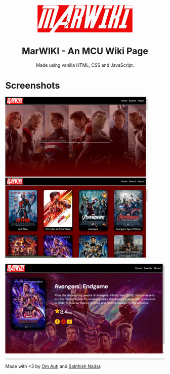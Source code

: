 <div align="center">
  <img src="https://github.com/hOMie03/13558_OmAuti_MCU/blob/main/Resources/images/MARWIKI-logo-2_enhanced.png" width="300">
  <h1>MarWIKI - An MCU Wiki Page</h1>
  <p>Made using vanilla HTML, CSS and JavaScript.</p>
</div>
<div>
  <h1>Screenshots</h1>
  <img src="https://github.com/hOMie03/13558_OmAuti_MCU/blob/main/Resources/snapshots/Screenshot%20(1).png" width="450">
  <img src="https://github.com/hOMie03/13558_OmAuti_MCU/blob/main/Resources/snapshots/Screenshot%20(2).png" width="450">
  <br/><br/>
  <img src="https://github.com/hOMie03/13558_OmAuti_MCU/blob/main/Resources/snapshots/Screenshot%20(3).png">
</div>
<div>
  <hr>
  <p>Made with <3 by <a href="https://github.com/hOMie03/">Om Auti</a> and <a href="https://github.com/Sakthish-Jayakumar-Nadar/">Sakthish Nadar</a>.</p>
</div>
